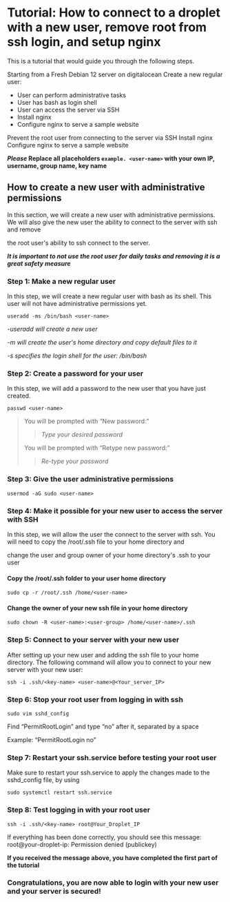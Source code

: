 # Tutorial: How to connect to a droplet with a new user, remove root from ssh login, and setup nginx


This is a tutorial that would guide you through the following steps.

Starting from a Fresh Debian 12 server on digitalocean
Create a new regular user:

- User can perform administrative tasks
- User has bash as login shell
- User can access the server via SSH
- Install nginx
- Configure nginx to serve a sample website


Prevent the root user from connecting to the server via SSH
Install nginx
Configure nginx to serve a sample website

***Please* Replace all placeholders ```example. <user-name>``` with your own IP, username, group name, key name**


## How to create a new user with administrative permissions

In this section, we will create a new user with administrative permissions. We will also give the new user the ability to connect to the server with ssh and remove 

the root user's ability to ssh connect to the server.

***It is important to not use the root user for daily tasks and removing it is a great safety measure***


### Step 1: Make a new regular user

In this step, we will create a new regular user with bash as its shell. This user will not have administrative permissions yet.

```useradd -ms /bin/bash <user-name>```

*-useradd will create a new user*

*-m will create the user's home directory and copy default files to it*

*-s specifies the login shell for the user: /bin/bash*


### Step 2: Create a password for your user

In this step, we will add a password to the new user that you have just created.

```passwd <user-name>```

>You will be prompted with “New password:”
>
>>*Type your desired password*
>
>You will be prompted with “Retype new password:”
>
>>*Re-type your password*



### Step 3: Give the user administrative permissions

```usermod -aG sudo <user-name>```


### Step 4: Make it possible for your new user to access the server with SSH

In this step, we will allow the user the connect to the server with ssh. You will need to copy the /root/.ssh file to your home directory and

change the user and group owner of your home directory's .ssh to your user

#### Copy the /root/.ssh folder to your user home directory

```sudo cp -r /root/.ssh /home/<user-name>```

#### Change the owner of your new ssh file in your home directory

```sudo chown -R <user-name>:<user-group> /home/<user-name>/.ssh```


### Step 5: Connect to your server with your new user

After setting up your new user and adding the ssh file to your home directory. The following command will allow you to connect to your new server with your new user:

```ssh -i .ssh/<key-name> <user-name>@<Your_server_IP>```


### Step 6: Stop your root user from logging in with ssh

```sudo vim sshd_config```

Find “PermitRootLogin” and type “no” after it, separated by a space

Example: “PermitRootLogin no”



### Step 7: Restart your ssh.service before testing your root user 

Make sure to restart your ssh.service to apply the changes made to the sshd_config file, by using 

```sudo systemctl restart ssh.service```


### Step 8: Test logging in with your root user

```ssh -i .ssh/<key-name> root@Your_Droplet_IP```

If everything has been done correctly, you should see this message:
root@your-droplet-ip: Permission denied (publickey)

**If you received the message above, you have completed the first part of the tutorial**

### **Congratulations, you are now able to login with your new user and your server is secured!**

